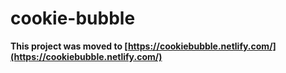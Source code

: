 # cookie-bubble 
**This project was moved to [https://cookiebubble.netlify.com/](https://cookiebubble.netlify.com/)**


